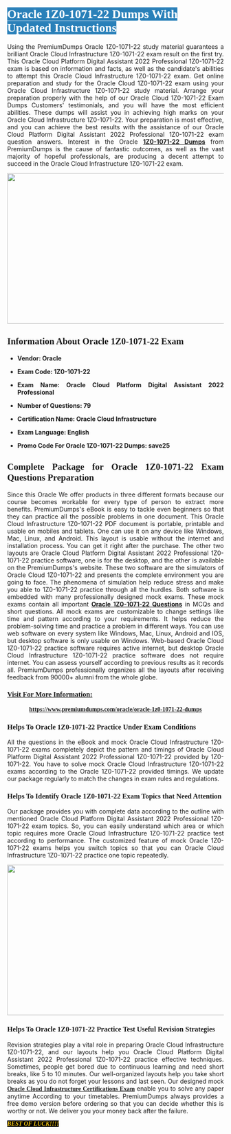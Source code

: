 <h1><span style="color:#ffffff;"><span style="font-family:Georgia,serif;"><strong><span style="background-color:#2980b9;">Oracle 1Z0-1071-22 Dumps With Updated Instructions</span></strong></span></span></h1>

<p style="text-align: justify;">Using the PremiumDumps Oracle 1Z0-1071-22 study material guarantees a brilliant Oracle Cloud Infrastructure 1Z0-1071-22 exam result on the first try. This Oracle Cloud Platform Digital Assistant 2022 Professional 1Z0-1071-22 exam is based on information and facts, as well as the candidate's abilities to attempt this Oracle Cloud Infrastructure 1Z0-1071-22 exam. Get online preparation and study for the Oracle Cloud 1Z0-1071-22 exam using your Oracle Cloud Infrastructure 1Z0-1071-22 study material. Arrange your preparation properly with the help of our Oracle Cloud 1Z0-1071-22 Exam Dumps Customers' testimonials, and you will have the most efficient abilities. These dumps will assist you in achieving high marks on your Oracle Cloud Infrastructure 1Z0-1071-22. Your preparation is most effective, and you can achieve the best results with the assistance of our Oracle Cloud Platform Digital Assistant 2022 Professional 1Z0-1071-22 exam question answers. Interest in the Oracle <a href="https://www.premiumdumps.com/oracle/oracle-1z0-1071-22-dumps"><strong>1Z0-1071-22 </strong><b>Dumps</b></a> from PremiumDumps is the cause of fantastic outcomes, as well as the vast majority of hopeful professionals, are producing a decent attempt to succeed in the Oracle Cloud Infrastructure 1Z0-1071-22 exam.</p>

<p style="text-align: center;"><a href="https://www.premiumdumps.com/oracle/oracle-1z0-1071-22-dumps"><img alt="" src="https://i.imgur.com/P39uA2n.jpeg" style="width: 700px; height: 350px;" /></a></p>

<h2 style="text-align: justify;"><span style="font-family:Georgia,serif;"><strong>Information About Oracle 1Z0-1071-22 Exam</strong></span></h2>

<ul>
	<li>
	<p style="text-align: justify;"><b>Vendor: Oracle</b></p>
	</li>
	<li>
	<p style="text-align: justify;"><b>Exam Code: 1Z0-1071-22</b></p>
	</li>
	<li>
	<p style="text-align: justify;"><b>Exam Name: Oracle Cloud Platform Digital Assistant 2022 Professional</b></p>
	</li>
	<li>
	<p style="text-align: justify;"><b>Number of Questions: 79</b></p>
	</li>
	<li>
	<p style="text-align: justify;"><b>Certification Name: Oracle Cloud Infrastructure</b></p>
	</li>
	<li>
	<p style="text-align: justify;"><b>Exam Language: English</b></p>
	</li>
	<li>
	<p style="text-align: justify;"><b>Promo Code For Oracle 1Z0-1071-22 Dumps: save25</b></p>
	</li>
</ul>

<h2 style="text-align: justify;"><span style="font-family:Georgia,serif;"><strong>Complete Package for Oracle 1Z0-1071-22 Exam Questions Preparation</strong></span></h2>

<p style="text-align: justify;">Since this Oracle We offer products in three different formats because our course becomes workable for every type of person to extract more benefits. PremiumDumps's eBook is easy to tackle even beginners so that they can practice all the possible problems in one document. This Oracle Cloud Infrastructure 1Z0-1071-22 PDF document is portable, printable and usable on mobiles and tablets. One can use it on any device like Windows, Mac, Linux, and Android. This layout is usable without the internet and installation process. You can get it right after the purchase. The other two layouts are Oracle Cloud Platform Digital Assistant 2022 Professional 1Z0-1071-22 practice software, one is for the desktop, and the other is available on the PremiumDumps's website. These two software are the simulators of Oracle Cloud 1Z0-1071-22 and presents the complete environment you are going to face. The phenomena of simulation help reduce stress and make you able to 1Z0-1071-22 practice through all the hurdles. Both software is embedded with many professionally designed mock exams. These mock exams contain all important <strong><a href="https://www.premiumdumps.com/oracle/oracle-1z0-1071-22-dumps">Oracle 1Z0-1071-22 Questions</a></strong> in MCQs and short questions. All mock exams are customizable to change settings like time and pattern according to your requirements. It helps reduce the problem-solving time and practice a problem in different ways. You can use web software on every system like Windows, Mac, Linux, Android and IOS, but desktop software is only usable on Windows. Web-based Oracle Cloud 1Z0-1071-22 practice software requires active internet, but desktop Oracle Cloud Infrastructure 1Z0-1071-22 practice software does not require internet. You can assess yourself according to previous results as it records all. PremiumDumps professionally organizes all the layouts after receiving feedback from 90000+ alumni from the whole globe.</p>

<h3><span style="font-family:Georgia,serif;"><strong><u>Visit For More Information:</u></strong></span></h3>

<p style="text-align: center;"><span style="font-size:14px;"><span style="font-family:Georgia,serif;"><strong><a href="https://www.premiumdumps.com/oracle/oracle-1z0-1071-22-dumps">https://www.premiumdumps.com/oracle/oracle-1z0-1071-22-dumps</a></strong></span></span></p>

<h3 style="text-align: justify;"><span style="font-family:Georgia,serif;"><strong><strong><strong>Helps To Oracle 1Z0-1071-22 Practice Under Exam Conditions</strong></strong></strong></span></h3>

<p style="text-align: justify;">All the questions in the eBook and mock Oracle Cloud Infrastructure 1Z0-1071-22 exams completely depict the pattern and timings of Oracle Cloud Platform Digital Assistant 2022 Professional 1Z0-1071-22 provided by 1Z0-1071-22. You have to solve mock Oracle Cloud Infrastructure 1Z0-1071-22 exams according to the Oracle 1Z0-1071-22 provided timings. We update our package regularly to match the changes in exam rules and regulations.</p>

<h3 style="text-align: justify;"><span style="font-family:Georgia,serif;"><strong><strong><strong>Helps To Identify Oracle 1Z0-1071-22 Exam Topics that Need Attention</strong></strong></strong></span></h3>

<p style="text-align: justify;">Our package provides you with complete data according to the outline with mentioned Oracle Cloud Platform Digital Assistant 2022 Professional 1Z0-1071-22 exam topics. So, you can easily understand which area or which topic requires more Oracle Cloud Infrastructure 1Z0-1071-22 practice test according to performance. The customized feature of mock Oracle 1Z0-1071-22 exams helps you switch topics so that you can Oracle Cloud Infrastructure 1Z0-1071-22 practice one topic repeatedly.</p>

<p style="text-align: center;"><strong><a href="https://www.premiumdumps.com/oracle/oracle-1z0-1071-22-dumps"><img alt="" src="https://i.imgur.com/2KPb8yb.jpeg" style="width: 700px; height: 350px;" /></a></strong></p>

<h3 style="text-align: justify;"><span style="font-family:Georgia,serif;"><strong><strong><strong>Helps To Oracle 1Z0-1071-22 Practice Test Useful Revision Strategies</strong></strong></strong></span></h3>

<p style="text-align: justify;">Revision strategies play a vital role in preparing Oracle Cloud Infrastructure 1Z0-1071-22, and our layouts help you Oracle Cloud Platform Digital Assistant 2022 Professional 1Z0-1071-22 practice effective techniques. Sometimes, people get bored due to continuous learning and need short breaks, like 5 to 10 minutes. Our well-organized layouts help you take short breaks as you do not forget your lessons and last seen. Our designed mock <span style="font-family:Georgia,serif;"><strong><a href="http://https://www.premiumdumps.com/oracle/oracle-cloud-dumps">Oracle Cloud Infrastructure Certifications Exam</a></strong></span> enable you to solve any paper anytime According to your timetables. PremiumDumps always provides a free demo version before ordering so that you can decide whether this is worthy or not. We deliver you your money back after the failure.</p>

<p style="text-align: justify;"><span style="color:#f1c40f;"><strong><span style="font-family:Georgia,serif;"><span style="font-size:14px;"><em><strong><span style="background-color:#000000;">BEST OF LUCK!!!!</span></strong></em></span></span></strong></span></p>
